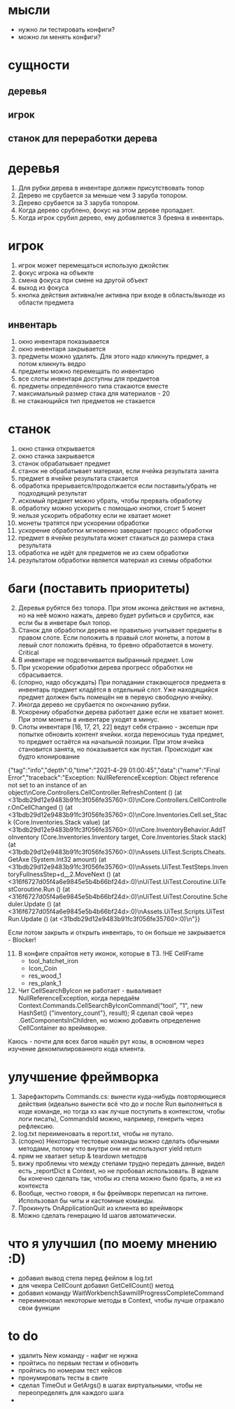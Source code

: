 # мысли
* нужно ли тестировать конфиги?
* можно ли менять конфиги?


# сущности
## деревья
## игрок
## станок для переработки дерева

# деревья
1. Для рубки дерева в инвентаре должен присутствовать топор
2. Дерево не срубается за меньше чем 3 заруба топором.
3. Дерево срубается за 3 заруба топором.
4. Когда дерево срублено, фокус на этом дереве пропадает.
5. Когда игрок срубил дерево, ему добавляется 3 бревна в инвентарь.

# игрок
1. игрок может перемещаться использую джойстик
2. фокус игрока на объекте
3. смена фокуса при смене на другой объект
4. выход из фокуса
5. кнопка действия активна/не активна при входе в область/выходе из области предмета

## инвентарь
1. окно инвентаря показывается
2. окно инвентаря закрывается
3. предметы можно удалять. Для этого надо кликнуть предмет, а потом кликнуть ведро
4. предметы можно перемещать по инвентарю
5. все слоты инвентаря доступны для предметов
6. предметы определённого типа стакаются вместе
7. максимальный размер стака для материалов - 20
8. не стакающийся тип предметов не стакается

# станок
1. окно станка открывается
2. окно станка закрывается
3. станок обрабатывает предмет
4. станок не обрабатывает материал, если ячейка результата занята
5. предмет в ячейке результата стакается
6. обработка прерывается/продолжается если поставить/убрать не подходящий результат
7. искомый предмет можно убрать, чтобы прервать обработку
8. обработку можно ускорить с помощью кнопки, стоит 5 монет
9. нельзя ускорить обработку если не хватает монет
10. монеты тратятся при ускорении обработки
11. ускорение обработки мгновенно завершает процесс обработки
12. предмет в ячейке результата может стакаться до размера стака результата
13. обработка не идёт для предметов не из схем обработки
14. результатом обработки является материал из схемы обработки


# баги (поставить приоритеты)
2. Деревья рубятся без топора. При этом иконка действия не активна, но на неё можно нажать, дерево будет рубиться и срубится, как если бы в инветаре был топор.
3. Станок для обработки дерева не правильно учитывает предметы в правом слоте. Если положить в правый слот монеты, а потом в левый слот положить брёвна, то бревно обработается в монету. Critical
4. В инвентаре не подсвечивается выбранный предмет. Low
5. При ускорении обработки дерева прогресс обработки не сбрасывается.
6. (спорно, надо обсуждать) При попадании стакающегося предмета в инвентарь предмет кладётся в отдельный слот. Уже находящийся предмет должен быть помещён не в первую свободную ячейку.
7. Иногда дерево не срубается по окончанию рубки.
8. Ускорениу обработки дерева работает даже если не хватает монет. При этом монеты в инвентаре уходят в минус.
9. Cлоты инвентаря [16, 17, 21, 22] ведут себя странно - эксепшн при попытке обновить контент ячейки. когда переносишь туда предмет, то предмет остаётся на начальной позиции. При этом ячейка становится занята, но показывается как пустая. Происходит как будто клонирование

{"tag":"info","depth":0,"time":"2021-4-29 01:00:45","data":{"name":"Final Error","traceback":"Exception: NullReferenceException: Object reference not set to an instance of an object\nCore.Controllers.CellController.RefreshContent () (at <31bdb29d12e9483b91fc3f056fe35760>:0)\nCore.Controllers.CellController.OnCellChanged () (at <31bdb29d12e9483b91fc3f056fe35760>:0)\nCore.Inventories.Cell.set_Stack (Core.Inventories.Stack value) (at <31bdb29d12e9483b91fc3f056fe35760>:0)\nCore.InventoryBehavior.AddToInventory (Core.Inventories.Inventory target, Core.Inventories.Stack stack) (at <31bdb29d12e9483b91fc3f056fe35760>:0)\nAssets.UiTest.Scripts.Cheats.GetAxe (System.Int32 amount) (at <31bdb29d12e9483b91fc3f056fe35760>:0)\nAssets.UiTest.TestSteps.InventoryFullnessStep+<OnRun>d__2.MoveNext () (at <316f6727d05f4a6e9845e5b4b66bf24d>:0)\nUiTest.UiTest.Coroutine.UiTestCoroutine.Run () (at <316f6727d05f4a6e9845e5b4b66bf24d>:0)\nUiTest.UiTest.Coroutine.Scheduler.Update () (at <316f6727d05f4a6e9845e5b4b66bf24d>:0)\nAssets.UiTest.Scripts.UiTestRun.Update () (at <31bdb29d12e9483b91fc3f056fe35760>:0)\n"}}

Если потом закрыть и открыть инвентарь, то он больше не закрывается - Blocker!

11. В конфиге спрайтов нету иконок, которые в ТЗ. !НЕ CellFrame
    - tool_hatchet_iron
    - Icon_Coin
    - res_wood_1
    - res_plank_1
12. Чит CellSearchByIcon не работает - вываливает NullReferenceException, когда передаём Context.Commands.CellSearchByIconCommand("tool", "1", new HashSet<string>() {"inventory_count"}, result);
Я сделал свой через .GetComponentsInChildren<Image>, но можно добавить определение CellContainer во вреймворке.

Каюсь - почти для всех багов нашёл рут козы, в основном через изучение декомпилированного кода клиента.


# улучшение фреймворка
1. Зарефакторить Commands.cs: вынести куда-нибудь повторяющиеся действия (идеально вынести всё что до и после Run выполняться в коде команде, но тогда хз как лучше поступить в контекстом, чтобы логи писать), CommandsId можно, например, генерить через рефлексию.
2. log.txt переименовать в report.txt, чтобы не путало.
3. (спорно) Некоторые тестовые команды можно сделать обычными методами, потому что внутри они не используют yield return
4. прям не хватает setup & teardown методов
5. вижу проблемы что между степами трудно передать данные, видел есть _reportDict в Context, но не пробовал использовать. В идеале бы конечно сделать так, чтобы из степа можно было брать, а не из контекста
6. Вообще, честно говоря, я бы фреймворк переписал на питоне. Использовал бы читы и кастомные команды.
7. Прокинуть OnApplicationQuit из клиента во вреймворк
8. Можно сделать генерацию Id шагов автоматически.

# что я улучшил (по моему мнению :D)
* добавил вывод степа перед фейлом в log.txt
* для чекера CellCount добавил GetCellCount() метод
* добавил команду WaitWorkbenchSawmillProgressCompleteCommand
* переименовал некоторые методы в Context, чтобы лучше отражало свои функции

# to do
* удалить New команду - нафиг не нужна
* пройтись по первым тестам и обновить
* пройтись по номерам тест кейсов
* пронумировать тесты в свите
* сделал TimeOut и GetArgs() в шагах виртуальными, чтобы не переопределять для каждого шага
*  
